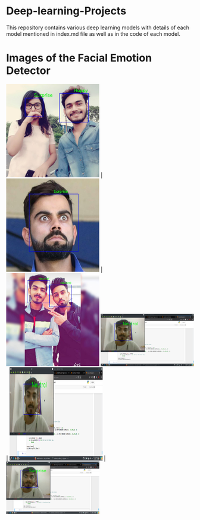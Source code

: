 # Deep-learning-Projects
This repository contains various deep learning models with details of each model mentioned in index.md file as well as in the code of each model.
# Images of the Facial Emotion Detector 
<img src="Screenshots/screenshot.jpg" width="250"> | <img src="Screenshots/screenshot2.jpg" width="250" height="250"> | <img src="Screenshots/screenshot1.jpg" width="250">
<img src="Screenshots/src1.png" width="250"> | <img src="Screenshots/src1.png" width="250" height="250"> | <img src="Screenshots/src3.png" width="250">
